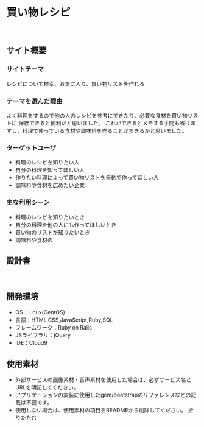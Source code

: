 # 買い物レシピ
​
## サイト概要
### サイトテーマ
​レシピについて検索、お気に入り、買い物リストを作れる

### テーマを選んだ理由
​よく料理をするので他の人のレシピを参考にできたり、必要な食材を買い物リストに
保存できると便利だと思いました。
これができるとメモする手間も省けますし、料理で使っている食材や調味料を売ることができるかと思いました。

### ターゲットユーザ
- 料理のレシピを知りたい人<br>
- 自分の料理を知ってほしい人
- 作りたい料理によって買い物リストを自動で作ってほしい人
- 調味料や食材を広めたい企業

### 主な利用シーン
- 料理のレシピを知りたいとき<br>
- 自分の料理を他の人にも作ってほしいとき
- 買い物のリストが知りたいとき
- 調味料や食材の

## 設計書
​
## 開発環境
- OS：Linux(CentOS)
- 言語：HTML,CSS,JavaScript,Ruby,SQL
- フレームワーク：Ruby on Rails
- JSライブラリ：jQuery
- IDE：Cloud9
​
## 使用素材
- 外部サービスの画像素材・音声素材を使用した場合は、必ずサービス名とURLを明記してください。
- アプリケーションの実装に使用したgem/bootstrapのリファレンスなどの記載は不要です。
- 使用しない場合は、使用素材の項目をREADMEから削除してください。
折りたたむ